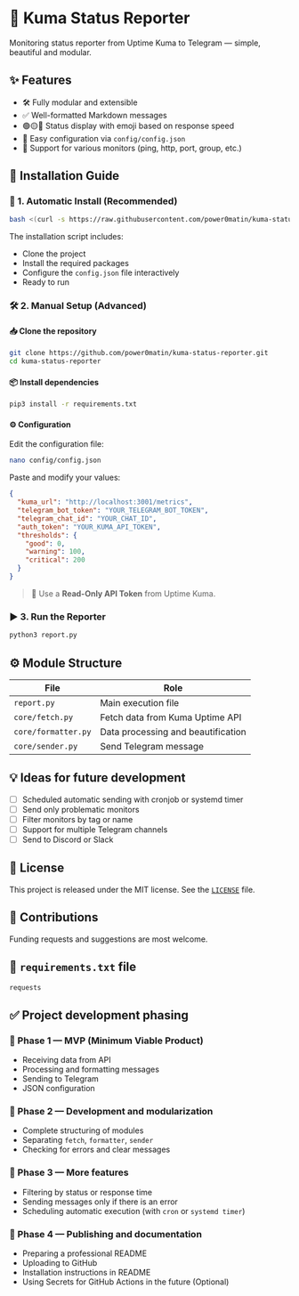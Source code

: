 # 📡 Kuma Status Reporter

Monitoring status reporter from Uptime Kuma to Telegram — simple, beautiful and modular.

## ✨ Features

- 🛠 Fully modular and extensible
- ✅ Well-formatted Markdown messages
- 🟢🟡🔴 Status display with emoji based on response speed
- 🔐 Easy configuration via `config/config.json`
- 📡 Support for various monitors (ping, http, port, group, etc.)

## 🚀 Installation Guide

### 🔧 1. Automatic Install (Recommended)

```bash
bash <(curl -s https://raw.githubusercontent.com/power0matin/kuma-status-reporter/main/install.sh)
```

The installation script includes:

- Clone the project
- Install the required packages
- Configure the `config.json` file interactively
- Ready to run

### 🛠 2. Manual Setup (Advanced)

#### 📥 Clone the repository

```bash
git clone https://github.com/power0matin/kuma-status-reporter.git
cd kuma-status-reporter
```

#### 📦 Install dependencies

```bash
pip3 install -r requirements.txt
```

#### ⚙️ Configuration

Edit the configuration file:

```bash
nano config/config.json
```

Paste and modify your values:

```json
{
  "kuma_url": "http://localhost:3001/metrics",
  "telegram_bot_token": "YOUR_TELEGRAM_BOT_TOKEN",
  "telegram_chat_id": "YOUR_CHAT_ID",
  "auth_token": "YOUR_KUMA_API_TOKEN",
  "thresholds": {
    "good": 0,
    "warning": 100,
    "critical": 200
  }
}
```

> 🔐 Use a **Read-Only API Token** from Uptime Kuma.

### ▶️ 3. Run the Reporter

```bash
python3 report.py
```

## ⚙️ Module Structure

| File                | Role                               |
| ------------------- | ---------------------------------- |
| `report.py`         | Main execution file                |
| `core/fetch.py`     | Fetch data from Kuma Uptime API    |
| `core/formatter.py` | Data processing and beautification |
| `core/sender.py`    | Send Telegram message              |

## 💡 Ideas for future development

- [ ] Scheduled automatic sending with cronjob or systemd timer
- [ ] Send only problematic monitors
- [ ] Filter monitors by tag or name
- [ ] Support for multiple Telegram channels
- [ ] Send to Discord or Slack

## 🪪 License

This project is released under the MIT license. See the [`LICENSE`](LICENSE) file.

## 🙌 Contributions

Funding requests and suggestions are most welcome.

## 📂 `requirements.txt` file

```txt
requests
```

## ✅ Project development phasing

### 🔹 Phase 1 — MVP (Minimum Viable Product)

- Receiving data from API
- Processing and formatting messages
- Sending to Telegram
- JSON configuration

### 🔹 Phase 2 — Development and modularization

- Complete structuring of modules
- Separating `fetch`, `formatter`, `sender`
- Checking for errors and clear messages

### 🔹 Phase 3 — More features

- Filtering by status or response time
- Sending messages only if there is an error
- Scheduling automatic execution (with `cron` or `systemd timer`)

### 🔹 Phase 4 — Publishing and documentation

- Preparing a professional README
- Uploading to GitHub
- Installation instructions in README
- Using Secrets for GitHub Actions in the future (Optional)
